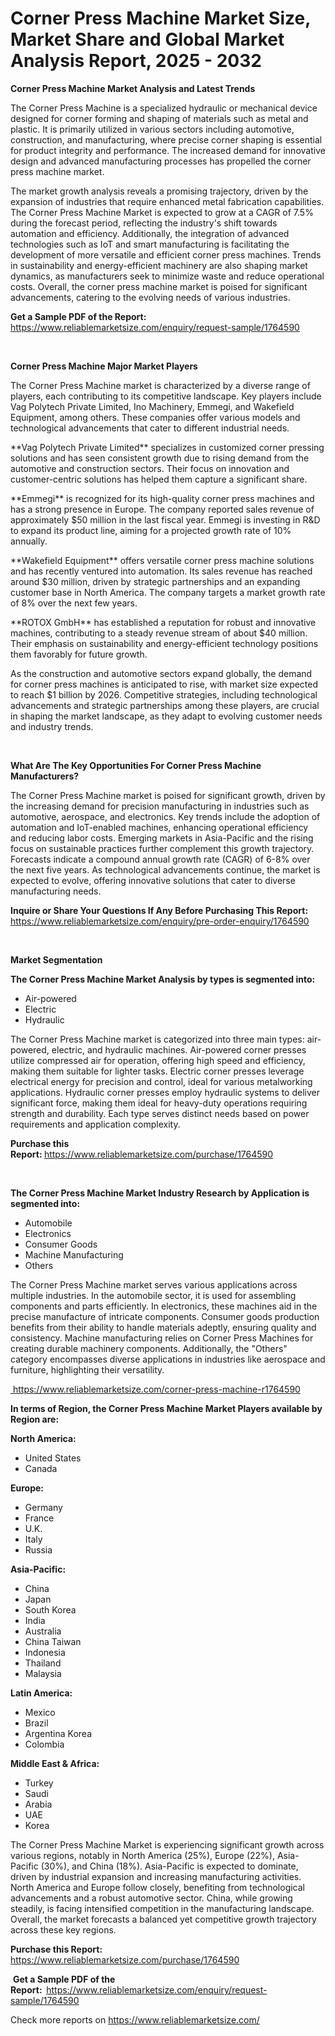 <p><h1>Corner Press Machine Market Size, Market Share and Global Market Analysis Report, 2025 - 2032</h1></p><p><strong>Corner Press Machine Market Analysis and Latest Trends</strong></p>
<p><p>The Corner Press Machine is a specialized hydraulic or mechanical device designed for corner forming and shaping of materials such as metal and plastic. It is primarily utilized in various sectors including automotive, construction, and manufacturing, where precise corner shaping is essential for product integrity and performance. The increased demand for innovative design and advanced manufacturing processes has propelled the corner press machine market.</p><p>The market growth analysis reveals a promising trajectory, driven by the expansion of industries that require enhanced metal fabrication capabilities. The Corner Press Machine Market is expected to grow at a CAGR of 7.5% during the forecast period, reflecting the industry's shift towards automation and efficiency. Additionally, the integration of advanced technologies such as IoT and smart manufacturing is facilitating the development of more versatile and efficient corner press machines. Trends in sustainability and energy-efficient machinery are also shaping market dynamics, as manufacturers seek to minimize waste and reduce operational costs. Overall, the corner press machine market is poised for significant advancements, catering to the evolving needs of various industries.</p></p>
<p><strong>Get a Sample PDF of the Report:&nbsp;</strong> <a href="https://www.reliablemarketsize.com/enquiry/request-sample/1764590?utm_campaign=1103&utm_medium=2&utm_source=Github&utm_content=ia&utm_term=22022025&utm_id=corner-press-machine">https://www.reliablemarketsize.com/enquiry/request-sample/1764590</a></p>
<p>&nbsp;</p>
<p><strong>Corner Press Machine Major Market Players</strong></p>
<p><p>The Corner Press Machine market is characterized by a diverse range of players, each contributing to its competitive landscape. Key players include Vag Polytech Private Limited, Ino Machinery, Emmegi, and Wakefield Equipment, among others. These companies offer various models and technological advancements that cater to different industrial needs.</p><p>**Vag Polytech Private Limited** specializes in customized corner pressing solutions and has seen consistent growth due to rising demand from the automotive and construction sectors. Their focus on innovation and customer-centric solutions has helped them capture a significant share.</p><p>**Emmegi** is recognized for its high-quality corner press machines and has a strong presence in Europe. The company reported sales revenue of approximately $50 million in the last fiscal year. Emmegi is investing in R&D to expand its product line, aiming for a projected growth rate of 10% annually.</p><p>**Wakefield Equipment** offers versatile corner press machine solutions and has recently ventured into automation. Its sales revenue has reached around $30 million, driven by strategic partnerships and an expanding customer base in North America. The company targets a market growth rate of 8% over the next few years.</p><p>**ROTOX GmbH** has established a reputation for robust and innovative machines, contributing to a steady revenue stream of about $40 million. Their emphasis on sustainability and energy-efficient technology positions them favorably for future growth.</p><p>As the construction and automotive sectors expand globally, the demand for corner press machines is anticipated to rise, with market size expected to reach $1 billion by 2026. Competitive strategies, including technological advancements and strategic partnerships among these players, are crucial in shaping the market landscape, as they adapt to evolving customer needs and industry trends.</p></p>
<p>&nbsp;</p>
<p><strong>What Are The Key Opportunities For Corner Press Machine Manufacturers?</strong></p>
<p><p>The Corner Press Machine market is poised for significant growth, driven by the increasing demand for precision manufacturing in industries such as automotive, aerospace, and electronics. Key trends include the adoption of automation and IoT-enabled machines, enhancing operational efficiency and reducing labor costs. Emerging markets in Asia-Pacific and the rising focus on sustainable practices further complement this growth trajectory. Forecasts indicate a compound annual growth rate (CAGR) of 6-8% over the next five years. As technological advancements continue, the market is expected to evolve, offering innovative solutions that cater to diverse manufacturing needs.</p></p>
<p><strong>Inquire or Share Your Questions If Any Before Purchasing This Report:</strong> <a href="https://www.reliablemarketsize.com/enquiry/pre-order-enquiry/1764590?utm_campaign=1103&utm_medium=2&utm_source=Github&utm_content=ia&utm_term=22022025&utm_id=corner-press-machine">https://www.reliablemarketsize.com/enquiry/pre-order-enquiry/1764590</a></p>
<p>&nbsp;</p>
<p><strong>Market Segmentation</strong></p>
<p><strong>The Corner Press Machine Market Analysis by types is segmented into:</strong></p>
<p><ul><li>Air-powered</li><li>Electric</li><li>Hydraulic</li></ul></p>
<p><p>The Corner Press Machine market is categorized into three main types: air-powered, electric, and hydraulic machines. Air-powered corner presses utilize compressed air for operation, offering high speed and efficiency, making them suitable for lighter tasks. Electric corner presses leverage electrical energy for precision and control, ideal for various metalworking applications. Hydraulic corner presses employ hydraulic systems to deliver significant force, making them ideal for heavy-duty operations requiring strength and durability. Each type serves distinct needs based on power requirements and application complexity.</p></p>
<p><strong>Purchase this Report:&nbsp;</strong><a href="https://www.reliablemarketsize.com/purchase/1764590?utm_campaign=1103&utm_medium=2&utm_source=Github&utm_content=ia&utm_term=22022025&utm_id=corner-press-machine">https://www.reliablemarketsize.com/purchase/1764590</a></p>
<p>&nbsp;</p>
<p><strong>The Corner Press Machine Market Industry Research by Application is segmented into:</strong></p>
<p><ul><li>Automobile</li><li>Electronics</li><li>Consumer Goods</li><li>Machine Manufacturing</li><li>Others</li></ul></p>
<p><p>The Corner Press Machine market serves various applications across multiple industries. In the automobile sector, it is used for assembling components and parts efficiently. In electronics, these machines aid in the precise manufacture of intricate components. Consumer goods production benefits from their ability to handle materials adeptly, ensuring quality and consistency. Machine manufacturing relies on Corner Press Machines for creating durable machinery components. Additionally, the "Others" category encompasses diverse applications in industries like aerospace and furniture, highlighting their versatility.</p></p>
<p><a href="https://www.reliablemarketsize.com/corner-press-machine-r1764590?utm_campaign=1103&utm_medium=2&utm_source=Github&utm_content=ia&utm_term=22022025&utm_id=corner-press-machine">&nbsp;https://www.reliablemarketsize.com/corner-press-machine-r1764590</a></p>
<p><strong>In terms of Region, the Corner Press Machine Market Players available by Region are:</strong></p>
<p>
    <p> <strong> North America: </strong>
        <ul>
            <li>United States</li>
            <li>Canada</li>
        </ul>
        </p> 
    <p> <strong> Europe: </strong>
        <ul>
            <li>Germany</li>
            <li>France</li>
            <li>U.K.</li>
            <li>Italy</li>
            <li>Russia</li>
        </ul>
        </p> 
    <p> <strong> Asia-Pacific: </strong>
        <ul>
            <li>China</li>
            <li>Japan</li>
            <li>South Korea</li>
            <li>India</li>
            <li>Australia</li>
            <li>China Taiwan</li>
            <li>Indonesia</li>
            <li>Thailand</li>
            <li>Malaysia</li>
        </ul>
        </p> 
    <p> <strong> Latin America: </strong>
        <ul>
            <li>Mexico</li>
            <li>Brazil</li>
            <li>Argentina Korea</li>
            <li>Colombia</li>
        </ul>
        </p> 
    <p> <strong> Middle East & Africa: </strong>
        <ul>
            <li>Turkey</li>
            <li>Saudi</li>
            <li>Arabia</li>
            <li>UAE</li>
            <li>Korea</li>
        </ul>
    </p>
    </p>
<p><p>The Corner Press Machine Market is experiencing significant growth across various regions, notably in North America (25%), Europe (22%), Asia-Pacific (30%), and China (18%). Asia-Pacific is expected to dominate, driven by industrial expansion and increasing manufacturing activities. North America and Europe follow closely, benefiting from technological advancements and a robust automotive sector. China, while growing steadily, is facing intensified competition in the manufacturing landscape. Overall, the market forecasts a balanced yet competitive growth trajectory across these key regions.</p></p>
<p><strong>Purchase this Report: </strong><a href="https://www.reliablemarketsize.com/purchase/1764590?utm_campaign=1103&utm_medium=2&utm_source=Github&utm_content=ia&utm_term=22022025&utm_id=corner-press-machine">https://www.reliablemarketsize.com/purchase/1764590</a></p>
<p>&nbsp;<strong>Get a Sample PDF of the Report:&nbsp;&nbsp;</strong><a href="https://www.reliablemarketsize.com/enquiry/request-sample/1764590?utm_campaign=1103&utm_medium=2&utm_source=Github&utm_content=ia&utm_term=22022025&utm_id=corner-press-machine">https://www.reliablemarketsize.com/enquiry/request-sample/1764590</a></p>
<p><strong></strong></p>
<p>Check more reports on <a href="https://www.reliablemarketsize.com/?utm_campaign=1103&utm_medium=2&utm_source=Github&utm_content=ia&utm_term=22022025&utm_id=corner-press-machine">https://www.reliablemarketsize.com/</a></p>